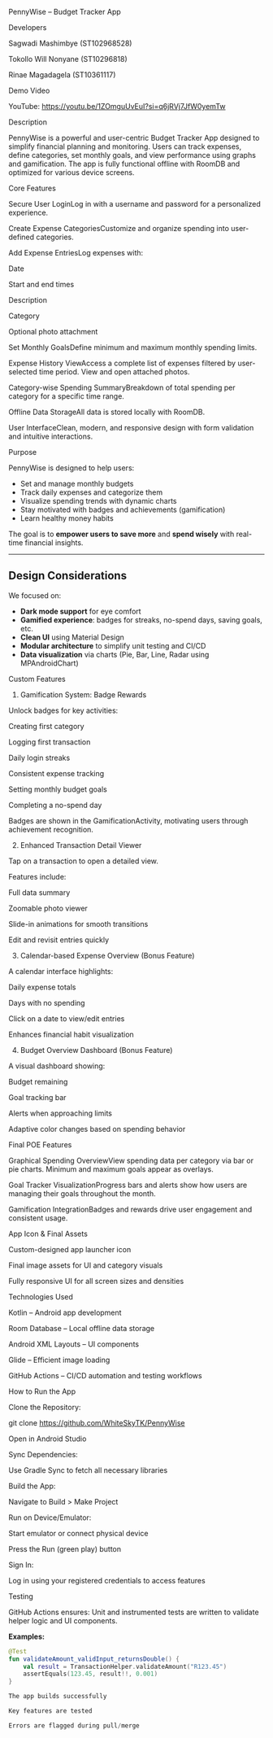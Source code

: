 PennyWise – Budget Tracker App

Developers

Sagwadi Mashimbye (ST102968528)

Tokollo Will Nonyane (ST10296818)

Rinae Magadagela (ST10361117)

Demo Video

YouTube: https://youtu.be/1ZOmguUvEuI?si=q6jRVj7JfW0yemTw

Description

PennyWise is a powerful and user-centric Budget Tracker App designed
to simplify financial planning and monitoring. 
Users can track expenses, define categories, set monthly goals, 
and view performance using graphs and gamification. 
The app is fully functional offline with RoomDB and optimized for various device screens.

Core Features

Secure User LoginLog in with a username and password for a personalized experience.

Create Expense CategoriesCustomize and organize spending into user-defined categories.

Add Expense EntriesLog expenses with:

Date

Start and end times

Description

Category

Optional photo attachment

Set Monthly GoalsDefine minimum and maximum monthly spending limits.

Expense History ViewAccess a complete list of expenses filtered by user-selected time period. 
View and open attached photos.

Category-wise Spending SummaryBreakdown of total spending per category for a specific time range.

Offline Data StorageAll data is stored locally with RoomDB.

User InterfaceClean, modern, and responsive design with form validation and intuitive interactions.

Purpose

PennyWise is designed to help users:
- Set and manage monthly budgets
- Track daily expenses and categorize them
- Visualize spending trends with dynamic charts
- Stay motivated with badges and achievements (gamification)
- Learn healthy money habits

The goal is to **empower users to save more** and **spend wisely** with real-time 
financial insights.

---

##  Design Considerations

We focused on:
- **Dark mode support** for eye comfort
- **Gamified experience**: badges for streaks, no-spend days, saving goals, etc.
- **Clean UI** using Material Design
- **Modular architecture** to simplify unit testing and CI/CD
- **Data visualization** via charts (Pie, Bar, Line, Radar using MPAndroidChart)


Custom Features

1. Gamification System: Badge Rewards

Unlock badges for key activities:

Creating first category

Logging first transaction

Daily login streaks

Consistent expense tracking

Setting monthly budget goals

Completing a no-spend day

Badges are shown in the GamificationActivity, motivating users through achievement recognition.

2.  Enhanced Transaction Detail Viewer

Tap on a transaction to open a detailed view.

Features include:

Full data summary

Zoomable photo viewer

Slide-in animations for smooth transitions

Edit and revisit entries quickly

3.  Calendar-based Expense Overview (Bonus Feature)

A calendar interface highlights:

Daily expense totals

Days with no spending

Click on a date to view/edit entries

Enhances financial habit visualization

4.  Budget Overview Dashboard (Bonus Feature)

A visual dashboard showing:

Budget remaining

Goal tracking bar

Alerts when approaching limits

Adaptive color changes based on spending behavior

Final POE Features

Graphical Spending OverviewView spending data per category via bar or pie charts.
Minimum and maximum goals appear as overlays.

Goal Tracker VisualizationProgress bars and alerts show
how users are managing their goals throughout the month.

Gamification IntegrationBadges and rewards drive user engagement and consistent usage.

App Icon & Final Assets

Custom-designed app launcher icon

Final image assets for UI and category visuals

Fully responsive UI for all screen sizes and densities

 Technologies Used

Kotlin – Android app development

Room Database – Local offline data storage

Android XML Layouts – UI components

Glide – Efficient image loading

GitHub Actions – CI/CD automation and testing workflows

How to Run the App

Clone the Repository:

git clone https://github.com/WhiteSkyTK/PennyWise

Open in Android Studio

Sync Dependencies:

Use Gradle Sync to fetch all necessary libraries

Build the App:

Navigate to Build > Make Project

Run on Device/Emulator:

Start emulator or connect physical device

Press the Run (green play) button

Sign In:

Log in using your registered credentials to access features

Testing

GitHub Actions ensures:
Unit and instrumented tests are written to validate helper logic and UI components.

**Examples:**
```kotlin
@Test
fun validateAmount_validInput_returnsDouble() {
    val result = TransactionHelper.validateAmount("R123.45")
    assertEquals(123.45, result!!, 0.001)
}

The app builds successfully

Key features are tested

Errors are flagged during pull/merge